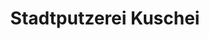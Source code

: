 ---
title: "Stadtputzerei Kuschei"
url: /klagenfurt-am-woerthersee/stadtputzerei-kuschei/
shop: Wäscherei
---